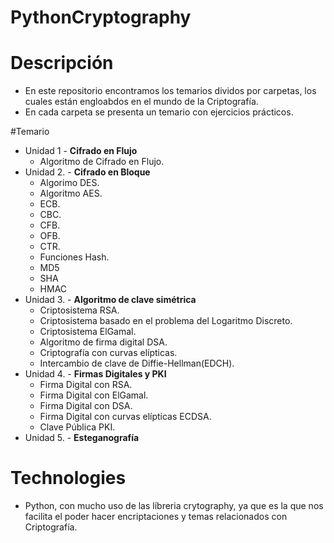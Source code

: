 # PythonCryptography

# Descripción
- En este repositorio encontramos los temarios dividos por carpetas, los cuales están engloabdos en el mundo de la Criptografía.
- En cada carpeta se presenta un temario con ejercicios prácticos.

#Temario
- Unidad 1  - **Cifrado en Flujo**
    - Algoritmo de Cifrado en Flujo.
- Unidad 2. - **Cifrado en Bloque**
    - Algorimo DES.
    - Algoritmo AES.
    - ECB.
    - CBC.
    - CFB.
    - OFB.
    - CTR.
    - Funciones Hash.
    - MD5
    - SHA
    - HMAC
- Unidad 3. - **Algoritmo de clave simétrica**
    - Criptosistema RSA.
    - Criptosistema basado en el problema del Logaritmo Discreto.
    - Criptosistema ElGamal.
    - Algoritmo de firma digital DSA.
    - Criptografía con curvas elípticas.
    - Intercambio de clave de Diffie-Hellman(EDCH).
- Unidad 4. - **Firmas Digitales y PKI**
    - Firma Digital con RSA.
    - Firma Digital con ElGamal.
    - Firma Digital con DSA.
    - Firma Digital con curvas elípticas ECDSA.
    - Clave Pública PKI.
- Unidad 5. - **Esteganografía** 
# Technologies 
- Python, con mucho uso de las líbreria crytography, ya que es la que nos facilita el poder hacer encriptaciones y temas relacionados con Criptografía.
